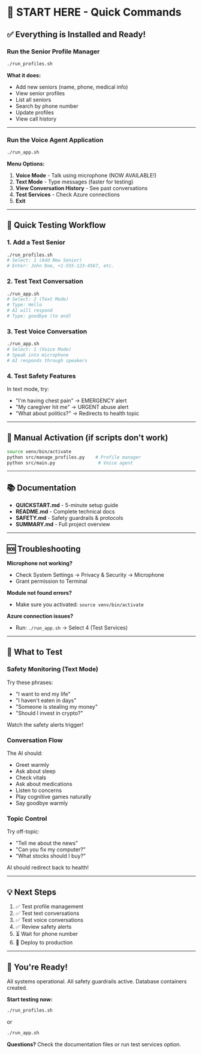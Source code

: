 # 🚀 START HERE - Quick Commands

## ✅ Everything is Installed and Ready!

### Run the Senior Profile Manager
```bash
./run_profiles.sh
```

**What it does:**
- Add new seniors (name, phone, medical info)
- View senior profiles
- List all seniors
- Search by phone number
- Update profiles
- View call history

---

### Run the Voice Agent Application
```bash
./run_app.sh
```

**Menu Options:**
1. **Voice Mode** - Talk using microphone (NOW AVAILABLE!)
2. **Text Mode** - Type messages (faster for testing)
3. **View Conversation History** - See past conversations
4. **Test Services** - Check Azure connections
5. **Exit**

---

## 📝 Quick Testing Workflow

### 1. Add a Test Senior
```bash
./run_profiles.sh
# Select: 1 (Add New Senior)
# Enter: John Doe, +1-555-123-4567, etc.
```

### 2. Test Text Conversation
```bash
./run_app.sh
# Select: 2 (Text Mode)
# Type: Hello
# AI will respond
# Type: goodbye (to end)
```

### 3. Test Voice Conversation
```bash
./run_app.sh
# Select: 1 (Voice Mode)
# Speak into microphone
# AI responds through speakers
```

### 4. Test Safety Features
In text mode, try:
- "I'm having chest pain" → EMERGENCY alert
- "My caregiver hit me" → URGENT abuse alert
- "What about politics?" → Redirects to health topic

---

## 🔧 Manual Activation (if scripts don't work)

```bash
source venv/bin/activate
python src/manage_profiles.py    # Profile manager
python src/main.py                # Voice agent
```

---

## 📚 Documentation

- **QUICKSTART.md** - 5-minute setup guide
- **README.md** - Complete technical docs
- **SAFETY.md** - Safety guardrails & protocols
- **SUMMARY.md** - Full project overview

---

## 🆘 Troubleshooting

**Microphone not working?**
- Check System Settings → Privacy & Security → Microphone
- Grant permission to Terminal

**Module not found errors?**
- Make sure you activated: `source venv/bin/activate`

**Azure connection issues?**
- Run: `./run_app.sh` → Select 4 (Test Services)

---

## 🎯 What to Test

### Safety Monitoring (Text Mode)
Try these phrases:
- "I want to end my life"
- "I haven't eaten in days"
- "Someone is stealing my money"
- "Should I invest in crypto?"

Watch the safety alerts trigger!

### Conversation Flow
The AI should:
- Greet warmly
- Ask about sleep
- Check vitals
- Ask about medications
- Listen to concerns
- Play cognitive games naturally
- Say goodbye warmly

### Topic Control
Try off-topic:
- "Tell me about the news"
- "Can you fix my computer?"
- "What stocks should I buy?"

AI should redirect back to health!

---

## 💡 Next Steps

1. ✅ Test profile management
2. ✅ Test text conversations
3. ✅ Test voice conversations
4. ✅ Review safety alerts
5. ⏳ Wait for phone number
6. 🚀 Deploy to production

---

## 🎉 You're Ready!

All systems operational. All safety guardrails active. Database containers created.

**Start testing now:**
```bash
./run_profiles.sh
```

or

```bash
./run_app.sh
```

**Questions?** Check the documentation files or run test services option.
